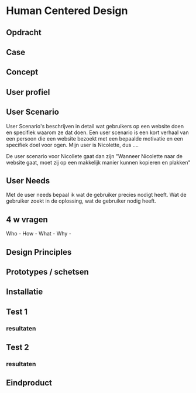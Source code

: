 # Human Centered Design 

## Opdracht 

## Case

## Concept

## User profiel 

## User Scenario
User Scenario's beschrijven in detail wat gebruikers op een website doen en specifiek waarom ze dat doen. Een user scenario is een kort verhaal van een persoon die een website bezoekt met een bepaalde motivatie en een specifiek doel voor ogen. 
Mijn user is Nicolette, dus .... 

De user scenario voor Nicollete gaat dan zijn 
"Wanneer Nicolette naar de website gaat, moet zij op een makkelijk manier kunnen kopieren en plakken"

## User Needs
Met de user needs bepaal ik wat de gebruiker precies nodigt heeft. Wat de gebruiker zoekt in de oplossing, wat de gebruiker nodig heeft. 

## 4 w vragen
Who - 
How - 
What - 
Why - 


## Design Principles

## Prototypes / schetsen

## Installatie


## Test 1 

### resultaten


## Test 2 

### resultaten


## Eindproduct




